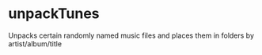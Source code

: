 # unpackTunes
Unpacks certain randomly named music files and places them in folders by artist/album/title
